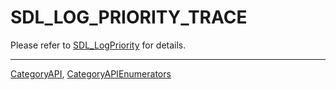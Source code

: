 # SDL_LOG_PRIORITY_TRACE

Please refer to [SDL_LogPriority](SDL_LogPriority) for details.

----
[CategoryAPI](CategoryAPI), [CategoryAPIEnumerators](CategoryAPIEnumerators)

